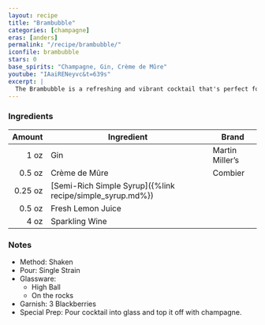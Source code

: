 ```yaml
---
layout: recipe
title: "Brambubble"
categories: [champagne]
eras: [anders]
permalink: "/recipe/brambubble/"
iconfile: brambubble
stars: 0
base_spirits: "Champagne, Gin, Crème de Mûre"
youtube: "IAaiRENeyvc&t=639s"
excerpt: |
  The Brambubble is a refreshing and vibrant cocktail that's perfect for summer. It's made with blackberry brandy, lemon juice, and ginger ale, and it's garnished with a blackberry and a lemon wheel.
---
```


### Ingredients

|  Amount | Ingredient                                                | Brand           |
| ------: | --------------------------------------------------------- | --------------- |
|    1 oz | Gin                                                       | Martin Miller’s |
|  0.5 oz | Crème de Mûre                                             | Combier         |
| 0.25 oz | [Semi-Rich Simple Syrup]({%link recipe/simple_syrup.md%}) |                 |
|  0.5 oz | Fresh Lemon Juice                                         |
|    4 oz | Sparkling Wine                                            |

### Notes

- Method: Shaken
- Pour: Single Strain
- Glassware:
  - High Ball
  - On the rocks
- Garnish: 3 Blackberries
- Special Prep: Pour cocktail into glass and top it off with champagne.
